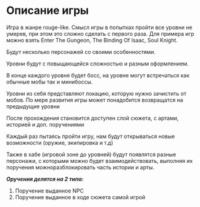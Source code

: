 # Описание игры

Игра в жанре rouge-like. Смысл игры в попытках пройти все уровни не умерев, при этом это сложно сделать с первого раза. Для примера игр можно взять Enter The Gungeon, The Binding Of Isaac, Soul Knight.

Будут несколько персонажей со своими особенностями.

Уровни будут с повыщающейся сложностью и разным оформлением.

В конце каждого уровня будет босс, на уровне могут встречаться как обычные мобы так и минибоссы.

Уровни из себя представляют локацию, которую нужно зачистить от мобов. По мере развития игры может понадобится возвращатся на предыдущие уровни

После прохождения становится доступен слой сюжета, с артами, историей и доп. поручениями

Каждый раз пытаясь пройти игру, нам будут открываться новые возможности (оружие, экипировка и т.д)

Также в хабе (игровой зоне до уровней) будут появлятся разные персонажи, с которыми можно будет взаимодействовать, выполняя их поручения можноразблокировать часть истории и арты.

***Оручения делятся на 2 типа:***  
1. Поручение выданное NPC
2. Поручение выданное в ходе сюжета самой игрой
